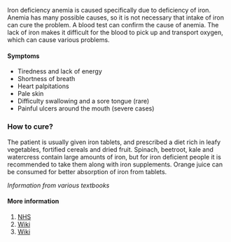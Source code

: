 Iron deficiency anemia is caused specifically due to deficiency of iron. Anemia has many possible causes, so it is not necessary that intake of iron can cure the problem. A blood test can confirm the cause of anemia. The lack of iron makes it difficult for the blood to pick up and transport oxygen, which can cause various problems.

#### Symptoms
 * Tiredness and lack of energy
 * Shortness of breath
 * Heart palpitations
 * Pale skin
 * Difficulty swallowing and a sore tongue (rare)
 * Painful ulcers around the mouth (severe cases)


### How to cure?
The patient is usually given iron tablets, and prescribed a diet rich in leafy vegetables, fortified cereals and dried fruit. Spinach, beetroot, kale and watercress contain large amounts of iron, but for iron deficient people it is recommended to take them along with iron supplements. Orange juice can be consumed for better absorption of iron from tablets.

_Information from various textbooks_

#### More information
1. [NHS](https://www.nhs.uk/conditions/iron-deficiency-anaemia/)
2. [Wiki](https://en.wikipedia.org/wiki/Iron_deficiency)
3. [Wiki](https://en.wikipedia.org/wiki/Anemia)
